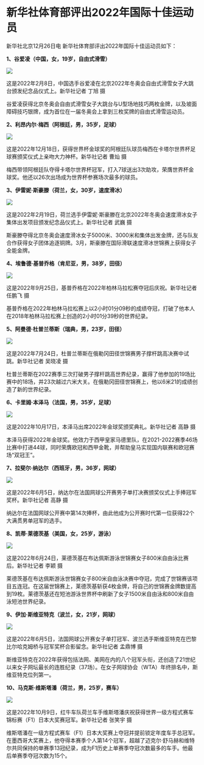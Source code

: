 # 新华社体育部评出2022年国际十佳运动员

新华社北京12月26日电 新华社体育部评出2022年国际十佳运动员如下：

**1、谷爱凌（中国，女，19岁，自由式滑雪）**

![](https://inews.gtimg.com/newsapp_bt/0/15577090617/1000)

这是2022年2月8日，中国选手谷爱凌在北京2022年冬奥会自由式滑雪女子大跳台颁发纪念品仪式上。新华社记者 丁旭 摄

谷爱凌获得北京冬奥会自由式滑雪女子大跳台与U型场地技巧两枚金牌，以及坡面障碍技巧银牌，成为首位在一届冬奥会上拿到三枚奖牌的自由式滑雪运动员。

**2、利昂内尔·梅西（阿根廷，男，35岁，足球）**

![](https://inews.gtimg.com/newsapp_bt/0/15577090621/1000)

这是2022年12月18日，获得世界杯金球奖的阿根廷队球员梅西在卡塔尔世界杯足球赛颁奖仪式上亲吻大力神杯。新华社记者 曹灿 摄

梅西带领阿根廷队夺得卡塔尔世界杯冠军，打入7球送出3次助攻，荣膺世界杯金球奖。他还以26次出场成为世界杯参赛场次最多的球员。

**3、伊雷妮·斯豪滕（荷兰，女，30岁，速度滑冰）**

![](https://inews.gtimg.com/newsapp_bt/0/15577090627/1000)

这是2022年2月19日，荷兰选手伊雷妮·斯豪滕在北京2022年冬奥会速度滑冰女子集体出发项目颁发纪念品仪式上。新华社记者 武巍 摄

斯豪滕夺得北京冬奥会速度滑冰女子5000米、3000米和集体出发金牌，还与队友合作获得女子团体追逐铜牌。3月，斯豪滕在国际滑联速度滑冰世锦赛上获得女子全能金牌。

**4、埃鲁德·基普乔格（肯尼亚，男，38岁，田径）**

![](https://inews.gtimg.com/newsapp_bt/0/15577090629/1000)

这是2022年9月25日，基普乔格在2022年柏林马拉松赛夺冠后庆祝。新华社记者 任鹏飞 摄

基普乔格在2022年柏林马拉松赛上以2小时01分09秒的成绩夺冠，打破了他本人在2018年柏林马拉松赛上创造的2小时01分39秒的世界纪录。

**5、阿曼德·杜普兰蒂斯（瑞典，男，23岁，田径）**

![](https://inews.gtimg.com/newsapp_bt/0/15577090633/1000)

这是2022年7月24日，杜普兰蒂斯在俄勒冈田径世锦赛男子撑杆跳高决赛中试跳。新华社记者 吴晓凌 摄

杜普兰蒂斯在2022赛季三次打破男子撑杆跳高世界纪录，赢得了他参加的19场比赛中的18场，并23次越过六米大关。在俄勒冈田径世锦赛上，他以6米21的成绩创造了新的世界纪录。

**6、卡里姆·本泽马（法国，男，35岁，足球）**

![](https://inews.gtimg.com/newsapp_bt/0/15577090638/1000)

这是2022年10月17日，本泽马出席2022年金球奖颁奖典礼。新华社记者 高静 摄

本泽马获得2022年金球奖。他效力于西甲皇家马德里队，在2021-2022赛季46场比赛中打进44球，同时荣膺欧冠和西甲金靴，并帮助皇马实现国内联赛和欧冠赛场“双冠王”。

**7、拉斐尔·纳达尔（西班牙，男，36岁，网球）**

![](https://inews.gtimg.com/newsapp_bt/0/15577090644/1000)

这是2022年6月5日，纳达尔在法国网球公开赛男子单打决赛颁奖仪式上手捧冠军奖杯。新华社记者 高静 摄

纳达尔在法国网球公开赛中第14次捧杯，由此他成为公开赛时代第一位获得22个大满贯男单冠军的选手。

**8、凯蒂·莱德茨基（美国，女，25岁，游泳）**

![](https://inews.gtimg.com/newsapp_bt/0/15577090646/1000)

这是2022年6月24日，莱德茨基在布达佩斯游泳世锦赛女子800米自由泳比赛后。新华社记者 李颖 摄

莱德茨基在布达佩斯游泳世锦赛女子800米自由泳决赛中夺冠，完成了世锦赛该项目五连冠。在这届世锦赛上，莱德茨基斩获4枚金牌，将自己的世锦赛金牌数提高到19枚。莱德茨基还在短池游泳世界杯中刷新了女子1500米自由泳和800米自由泳短池世界纪录。

**9、伊加·斯维亚特克（波兰，女，21岁，网球）**

![](https://inews.gtimg.com/newsapp_bt/0/15577090649/1000)

这是2022年6月5日，法国网球公开赛女子单打冠军、波兰选手斯维亚特克在巴黎比尔哈克姆桥与冠军奖杯合影留念。新华社记者 孟鼎博 摄

斯维亚特克在2022年获得包括法网、美网在内的八个冠军头衔，还创造了21世纪以来女子网坛最长的连胜纪录（37场）。在女子网球协会（WTA）年终排名中，斯维亚特克位列第一。

**10、马克斯·维斯塔潘（荷兰，男，25岁，赛车）**

![](https://inews.gtimg.com/newsapp_bt/0/15577090650/1000)

这是2022年10月9日，红牛车队荷兰车手维斯塔潘庆祝获得世界一级方程式赛车锦标赛（F1）日本大奖赛冠军。新华社记者 张笑宇 摄

维斯塔潘在一级方程式赛车（F1）日本大奖赛上夺冠并提前锁定年度车手总冠军。在墨西哥大奖赛上，他夺得本赛季个人第14个冠军，超越了迈克尔·舒马赫和维特尔共同保持的单赛季13冠纪录，成为F1历史上单赛季夺冠次数最多的车手。他最后单赛季夺冠次数为15个。

